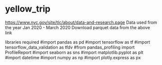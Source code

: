# yellow_trip
https://www.nyc.gov/site/tlc/about/data-and-research.page
Data used from the year Jan 2020 - March 2020
Download parquet data from the above link

libraries required 
#import pandas as pd
#import tensorflow as tf
#import tensorflow_data_validation as tfdv
#from pandas_profiling import ProfileReport
#import seaborn as sns
#import matplotlib.pyplot as plt
#import datetime
#import numpy as np
#import plotly.express as px
